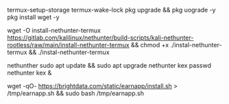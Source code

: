 termux-setup-storage
termux-wake-lock
pkg upgrade && pkg uograde -y
pkg install wget -y

wget -O install-nethunter-termux https://gitlab.com/kalilinux/nethunter/build-scripts/kali-nethunter-rootless/raw/main/install-nethunter-termux && chmod +x ./instal-nethunter-termux && ./instal-nethunter-termux

nethunther
sudo apt update && sudo apt upgrade
nethunter kex passwd
nethunter kex &



wget -qO- https://brightdata.com/static/earnapp/install.sh > /tmp/earnapp.sh && sudo bash /tmp/earnapp.sh

